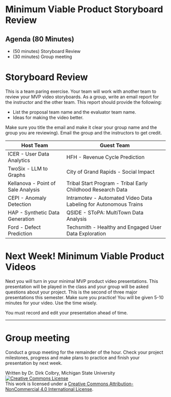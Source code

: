 # Minimum Viable Product Storyboard Review

## Agenda (80 Minutes)

- (50 minutes) Storyboard Review
- (30 minutes) Group meeting

# Storyboard Review

This is a team paring exercise.  Your team will work with another team to review your MVP video storyboards.   As a group, write an email report for the instructor and the other team. This report should provide the following:

- List the proposal team name and the evaluator team name.
- Ideas for making the video better.

Make sure you title the email and make it clear your group name and the group you are reviewing).  Email the group and the instructors to get credit. 

| Host Team | Guest Team |
|-----------|------------|
| ICER - User Data Analytics  | HFH - Revenue Cycle Prediction | 
| TwoSix - LLM to Graphs  | City of Grand Rapids - Social Impact | 
| Kellanova - Point of Sale Analysis  | Tribal Start Program - Tribal Early Childhood Research Data | 
| CEPI - Anomaly Detection  | Intramotev - Automated Video Data Labeling for Autonomous Trains | 
| HAP - Synthetic Data Generation  | QSIDE - SToPA: MultiTown Data Analysis | 
| Ford - Defect Prediction  | Techsmith - Healthy and Engaged User Data Exploration | 

# Next Week! Minimum Viable Product Videos

Next you will turn in your minimal MVP product video presentations.  This presentation will be played in the class and your group will be asked questions about your project. This is the second of three major presentations this semester.  Make sure you practice! You will be given 5-10 minutes for your video. Use the time wisely.

You must record and edit your presentation ahead of time.  

---

# Group meeting

Conduct a group meeting for the remainder of the hour.  Check your project milestones, progress and make plans to practice and finish your presentation by next week. 

Written by Dr. Dirk Colbry, Michigan State University
<a rel="license" href="http://creativecommons.org/licenses/by-nc/4.0/"><img alt="Creative Commons License" style="border-width:0" src="https://i.creativecommons.org/l/by-nc/4.0/88x31.png" /></a><br />This work is licensed under a <a rel="license" href="http://creativecommons.org/licenses/by-nc/4.0/">Creative Commons Attribution-NonCommercial 4.0 International License</a>.
